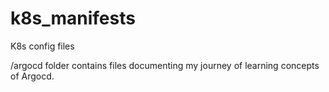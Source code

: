 # k8s_manifests
K8s config files

/argocd folder contains files documenting my journey of learning concepts of Argocd.
